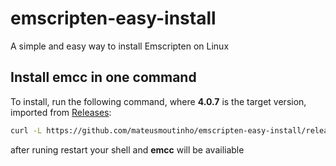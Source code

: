 # emscripten-easy-install

A simple and easy way to install Emscripten on Linux

## Install emcc in one command

To install, run the following command, where **4.0.7** is the target version, imported from [Releases](https://github.com/emscripten-core/emsdk/tags):

```bash
curl -L https://github.com/mateusmoutinho/emscripten-easy-install/releases/download/0.1.0/emcc_install.sh | bash -s 4.0.7
```
after runing restart your shell and **emcc** will be availiable